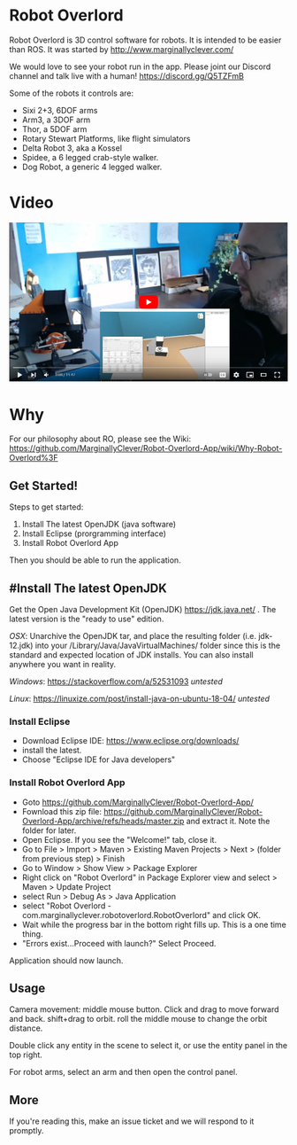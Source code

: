 # Robot Overlord #

Robot Overlord is 3D control software for robots.  It is intended to be easier than ROS.  It was started by http://www.marginallyclever.com/

We would love to see your robot run in the app.  Please joint our Discord channel and talk live with a human!  https://discord.gg/Q5TZFmB

Some of the robots it controls are:

 - Sixi 2+3, 6DOF arms
 - Arm3, a 3DOF arm
 - Thor, a 5DOF arm
 - Rotary Stewart Platforms, like flight simulators
 - Delta Robot 3, aka a Kossel
 - Spidee, a 6 legged crab-style walker.
 - Dog Robot, a generic 4 legged walker.

# Video

[![Click to watch](README.PNG)](https://www.youtube.com/watch?v=QGYz506W1Pk)

# Why

For our philosophy about RO, please see the Wiki: https://github.com/MarginallyClever/Robot-Overlord-App/wiki/Why-Robot-Overlord%3F

## Get Started!

Steps to get started:

1. Install The latest OpenJDK (java software)
2. Install Eclipse (prorgramming interface)
3. Install Robot Overlord App

Then you should be able to run the application.

## #Install The latest OpenJDK

Get the Open Java Development Kit (OpenJDK) https://jdk.java.net/ .  The latest version is the "ready to use" edition.

*OSX*: Unarchive the OpenJDK tar, and place the resulting folder (i.e. jdk-12.jdk) into your /Library/Java/JavaVirtualMachines/ folder since this is the standard and expected location of JDK installs. You can also install anywhere you want in reality.

*Windows*: https://stackoverflow.com/a/52531093 _untested_

*Linux*: https://linuxize.com/post/install-java-on-ubuntu-18-04/ _untested_

### Install Eclipse

* Download Eclipse IDE: https://www.eclipse.org/downloads/
* install the latest.  
* Choose "Eclipse IDE for Java developers"

### Install Robot Overlord App

* Goto https://github.com/MarginallyClever/Robot-Overlord-App/
* Fownload this zip file: https://github.com/MarginallyClever/Robot-Overlord-App/archive/refs/heads/master.zip and extract it.  Note the folder for later.
* Open Eclipse.  If you see the "Welcome!" tab, close it.
* Go to File > Import > Maven > Existing Maven Projects > Next > (folder from previous step) > Finish
* Go to Window > Show View > Package Explorer
* Right click on "Robot Overlord" in Package Explorer view and select > Maven > Update Project
* select Run > Debug As > Java Application
* select "Robot Overlord - com.marginallyclever.robotoverlord.RobotOverlord" and click OK.
* Wait while the progress bar in the bottom right fills up.  This is a one time thing.
* "Errors exist...Proceed with launch?" Select Proceed.

Application should now launch.

## Usage

Camera movement: middle mouse button.  Click and drag to move forward and back.  shift+drag to orbit.  roll the middle mouse to change the orbit distance.  

Double click any entity in the scene to select it, or use the entity panel in the top right.

For robot arms, select an arm and then open the control panel.

## More

If you're reading this, make an issue ticket and we will respond to it promptly.
